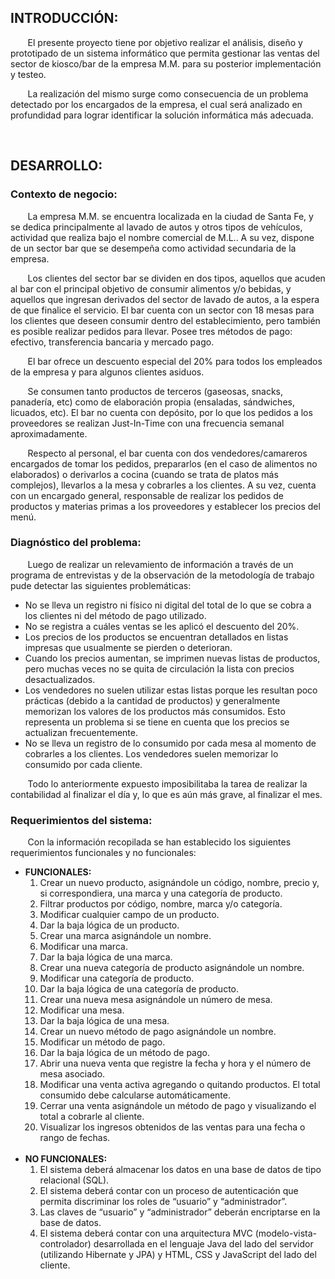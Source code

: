 <h2>INTRODUCCIÓN:</h2>
	<p>&nbsp;&nbsp;&nbsp;&nbsp;&nbsp;&nbsp;
    El presente proyecto tiene por objetivo realizar el análisis, diseño y prototipado de un sistema informático que permita gestionar las ventas del sector de kiosco/bar de la empresa M.M. para su posterior implementación y testeo.</p>
	<p>&nbsp;&nbsp;&nbsp;&nbsp;&nbsp;&nbsp;
    La realización del mismo surge como consecuencia de un problema detectado por los encargados de la empresa, el cual será analizado en profundidad para lograr identificar la solución informática más adecuada.</p>
    <br>
 
<h2>DESARROLLO:</h2>

<h3>Contexto de negocio:</h3>
  <p>&nbsp;&nbsp;&nbsp;&nbsp;&nbsp;&nbsp;
    La empresa M.M. se encuentra localizada en la ciudad de Santa Fe, y se dedica principalmente al lavado de autos y otros tipos de vehículos, actividad que realiza bajo el nombre comercial de M.L.. A su vez, dispone de un sector bar que se desempeña como actividad secundaria de la empresa.</p>
	<p>&nbsp;&nbsp;&nbsp;&nbsp;&nbsp;&nbsp;
    Los clientes del sector bar se dividen en dos tipos, aquellos que acuden al bar con el principal objetivo de consumir alimentos y/o bebidas, y aquellos que ingresan derivados del sector de lavado de autos, a la espera de que finalice el servicio. El bar cuenta con un sector con 18 mesas para los clientes que deseen consumir dentro del establecimiento, pero también es posible realizar pedidos para llevar. Posee tres métodos de pago: efectivo, transferencia bancaria y mercado pago.</p>
  <p>&nbsp;&nbsp;&nbsp;&nbsp;&nbsp;&nbsp;
    El bar ofrece un descuento especial del 20% para todos los empleados de la empresa y para algunos clientes asiduos.</p>
	<p>&nbsp;&nbsp;&nbsp;&nbsp;&nbsp;&nbsp;
    Se consumen tanto productos de terceros (gaseosas, snacks, panadería, etc) como de elaboración propia (ensaladas, sándwiches, licuados, etc). El bar no cuenta con depósito, por lo que los pedidos a los proveedores se realizan Just-In-Time con una frecuencia semanal aproximadamente.</p>
	<p>&nbsp;&nbsp;&nbsp;&nbsp;&nbsp;&nbsp;
    Respecto al personal, el bar cuenta con dos vendedores/camareros encargados de tomar los pedidos, prepararlos (en el caso de alimentos no elaborados) o derivarlos a cocina (cuando se trata de platos más complejos), llevarlos a la mesa y cobrarles a los clientes. A su vez, cuenta con un encargado general, responsable de realizar los pedidos de productos y materias primas a los proveedores y establecer los precios del menú.</p>
 
<h3>Diagnóstico del problema:</h3>
  <p>&nbsp;&nbsp;&nbsp;&nbsp;&nbsp;&nbsp;
    Luego de realizar un relevamiento de información a través de un programa de entrevistas y de la observación de la metodología de trabajo pude detectar las siguientes problemáticas:</p>
<ul>
  <li>No se lleva un registro ni físico ni digital del total de lo que se cobra a los clientes ni del método de pago utilizado.</li>
  <li>No se registra a cuáles ventas se les aplicó el descuento del 20%.</li>
  <li>Los precios de los productos se encuentran detallados en listas impresas que usualmente se pierden o deterioran.</li>
  <li>Cuando los precios aumentan, se imprimen nuevas listas de productos, pero muchas veces no se quita de circulación la lista con precios desactualizados.</li>
  <li>Los vendedores no suelen utilizar estas listas porque les resultan poco prácticas (debido a la cantidad de productos) y generalmente memorizan los valores de los productos más consumidos. Esto representa un problema si se tiene en cuenta que los precios se actualizan frecuentemente.</li>
  <li>No se lleva un registro de lo consumido por cada mesa al momento de cobrarles a los clientes. Los vendedores suelen memorizar lo consumido por cada cliente.</li>
</ul>
  <p>&nbsp;&nbsp;&nbsp;&nbsp;&nbsp;&nbsp;
    Todo lo anteriormente expuesto imposibilitaba la tarea de realizar la contabilidad al finalizar el día y, lo que es aún más grave, al finalizar el mes. </p>

<h3>Requerimientos del sistema:</h3>
  <p>&nbsp;&nbsp;&nbsp;&nbsp;&nbsp;&nbsp;
  Con la información recopilada se han establecido los siguientes requerimientos funcionales y no funcionales:</p>

  <ul>
    <li><b>FUNCIONALES:</b>
      <ol>
        <li>Crear un nuevo producto, asignándole un código, nombre, precio y, si  correspondiera, una marca y una categoría de producto.</li>
        <li>Filtrar productos por código, nombre, marca y/o categoría.</li>
        <li>Modificar cualquier campo de un producto.</li>
        <li>Dar la baja lógica de un producto.</li>
        <li>Crear una marca asignándole un nombre.</li>
        <li>Modificar una marca.</li>
        <li>Dar la baja lógica de una marca.</li>
        <li>Crear una nueva categoría de producto asignándole un nombre.</li>
        <li>Modificar una categoría de producto.</li>
        <li>Dar la baja lógica de una categoría de producto.</li>
        <li>Crear una nueva mesa asignándole un número de mesa.</li>
        <li>Modificar una mesa.</li>
        <li>Dar la baja lógica de una mesa.</li>
        <li>Crear un nuevo método de pago asignándole un nombre.</li>
        <li>Modificar un método de pago.</li>
        <li>Dar la baja lógica de un método de pago.</li>
        <li>Abrir una nueva venta que registre la fecha y hora y el número de mesa asociado.</li>
        <li>Modificar una venta activa agregando o quitando productos. El total consumido debe calcularse automáticamente.</li>
        <li>Cerrar una venta asignándole un método de pago y visualizando el total a cobrarle al cliente.</li>
        <li>Visualizar los ingresos obtenidos de las ventas para una fecha o rango de fechas.</li>
      </ol>
    </li>
    <br>
    <li><b>NO FUNCIONALES:</b>
      <ol>
        <li>El sistema deberá almacenar los datos en una base de datos de tipo relacional (SQL).</li>
        <li>El sistema deberá contar con un proceso de autenticación que permita discriminar los roles de “usuario” y “administrador”.</li>
        <li>Las claves de “usuario” y “administrador” deberán encriptarse en la base de datos.</li>
        <li>El sistema deberá contar con una arquitectura MVC (modelo-vista-controlador) desarrollada en el lenguaje Java del lado del servidor (utilizando Hibernate y JPA) y HTML, CSS y JavaScript del lado del cliente.</li>
      </ol>
    </li>
  </ul>
